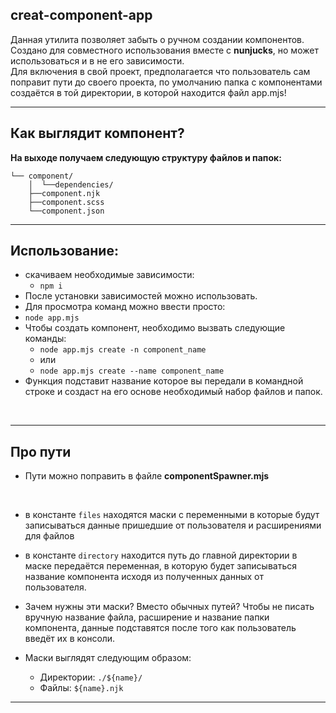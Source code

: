 ## creat-component-app
<p>
  Данная утилита позволяет забыть о ручном создании компонентов.
  <br>
  Создано для совместного использования вместе с <b>nunjucks</b>, но может использоваться и в не его зависимости.
  <br>
  Для включения в свой проект, предполагается что пользователь сам поправит пути до своего проекта, по умолчанию папка с компонентами создаётся в той директории, в которой находится файл app.mjs!
</p>

***

## Как выглядит компонент?

<b>На выходе получаем следующую структуру файлов и папок:</b>
<br>

```
└── component/
    │  └──dependencies/
    ├──component.njk
    ├──component.scss
    └──component.json
```

***

## Использование:
* скачиваем необходимые зависимости:
  * ```npm i```
* После установки зависимостей можно использовать.
* Для просмотра команд можно ввести просто:
* ```node app.mjs```
* Чтобы создать компонент, необходимо вызвать следующие команды:
  * ```node app.mjs create -n component_name```
  * или
  * ```node app.mjs create --name component_name```
* Функция подставит название которое вы передали в командной строке и создаст на его основе необходимый набор файлов и папок. 

<br>

***

## Про пути
- Пути можно поправить в файле <b>componentSpawner.mjs</b>
<br>

* в константе ```files``` находятся маски с переменными в которые будут записываться данные пришедшие от пользователя и расширениями для файлов

* в константе ```directory``` находится путь до главной директории в маске передаётся переменная, в которую будет записываться название компонента исходя из полученных данных от пользователя.

* Зачем нужны эти маски? Вместо обычных путей? Чтобы не писать вручную название файла, расширение и название папки компонента, данные подставятся после того как пользователь введёт их в консоли.

* Маски выглядят следующим образом:
  * Директории: ```./${name}/```
  * Файлы: ```${name}.njk```

***
